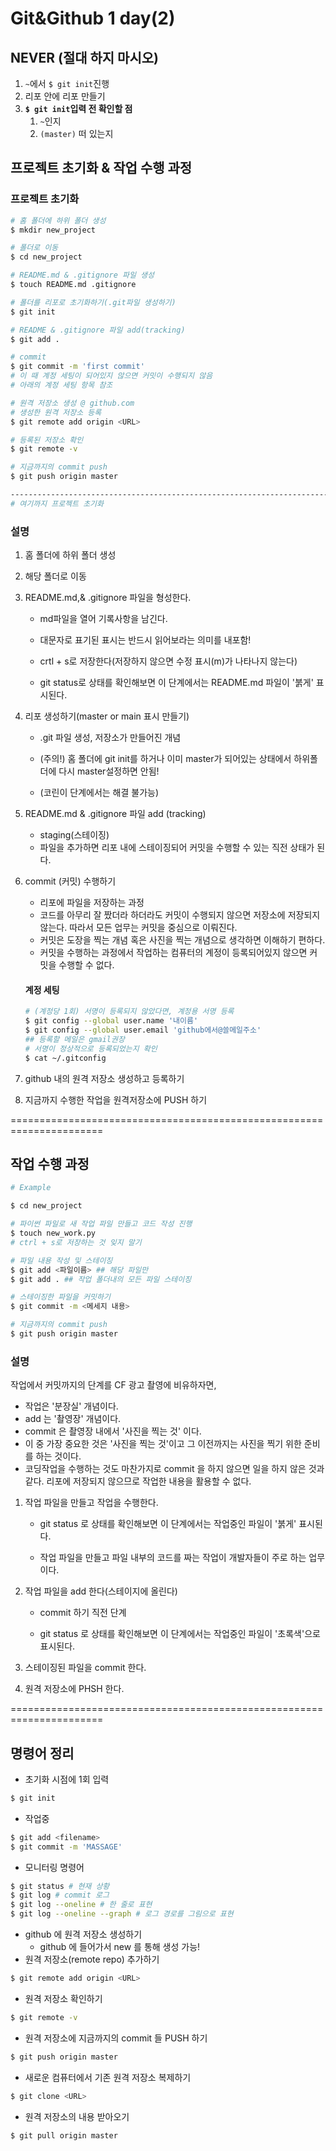 # Git&Github 1 day(2)

## NEVER (절대 하지 마시오)

1. `~`에서 `$ git init`진행
2. 리포 안에 리포 만들기
3. **`$ git init`입력 전 확인할 점**
   1. `~`인지
   2. `(master)` 떠 있는지



## 프로젝트 초기화 & 작업 수행 과정

### 프로젝트 초기화

```sh
# 홈 폴더에 하위 폴더 생성
$ mkdir new_project

# 폴더로 이동
$ cd new_project

# README.md & .gitignore 파일 생성
$ touch README.md .gitignore

# 폴더를 리포로 초기화하기(.git파일 생성하기)
$ git init

# README & .gitignore 파일 add(tracking)
$ git add . 

# commit
$ git commit -m 'first commit'
# 이 때 계정 세팅이 되어있지 않으면 커밋이 수행되지 않음
# 아래의 계정 세팅 항목 참조

# 원격 저장소 생성 @ github.com
# 생성한 원격 저장소 등록
$ git remote add origin <URL>

# 등록된 저장소 확인
$ git remote -v

# 지금까지의 commit push
$ git push origin master

-----------------------------------------------------------------------
# 여기까지 프로젝트 초기화

```

### 설명

1. 홈 폴더에 하위 폴더 생성



2. 해당 폴더로 이동



3. README.md,& .gitignore 파일을 형성한다.

   - md파일을 열어 기록사항을 남긴다.

   - 대문자로 표기된 표시는 반드시 읽어보라는 의미를 내포함!

   - crtl + s로 저장한다(저장하지 않으면 수정 표시(m)가 나타나지 않는다)

   - git status로 상태를 확인해보면 이 단계에서는 README.md 파일이 '붉게' 표시된다.



4. 리포 생성하기(master or main 표시 만들기)

   - .git 파일 생성, 저장소가 만들어진 개념
   - (주의!) 홈 폴더에 git init를 하거나 이미 master가 되어있는 상태에서 하위폴더에 다시 master설정하면 안됨!

   - (코린이 단계에서는 해결 불가능)



5. README.md & .gitignore 파일 add (tracking)

   - staging(스테이징)
   - 파일을 추가하면 리포 내에 스테이징되어 커밋을 수행할 수 있는 직전 상태가 된다. 

   

6. commit (커밋) 수행하기

   - 리포에 파일을 저장하는 과정
   - 코드를 아무리 잘 짰더라 하더라도 커밋이 수행되지 않으면 저장소에 저장되지 않는다. 따라서 모든 업무는 커밋을 중심으로 이뤄진다.
   - 커밋은 도장을 찍는 개념 혹은 사진을 찍는 개념으로 생각하면 이해하기 편하다.
   - 커밋을 수행하는 과정에서 작업하는 컴퓨터의 계정이 등록되어있지 않으면 커밋을 수행할 수 없다.

   #### 계정 세팅

   ``` sh
   # (계정당 1회) 서명이 등록되지 않았다면, 계정용 서명 등록
   $ git config --global user.name '내이름'
   $ git config --global user.email 'github에서@쓸메일주소'
   ## 등록할 메일은 gmail권장
   # 서명이 정상적으로 등록되었는지 확인
   $ cat ~/.gitconfig
   ```

   

7.  github 내의 원격 저장소 생성하고 등록하기

   

8.  지금까지 수행한 작업을 원격저장소에 PUSH 하기



======================================================================

## 작업 수행 과정



```sh
# Example

$ cd new_project

# 파이썬 파일로 새 작업 파일 만들고 코드 작성 진행
$ touch new_work.py
# ctrl + s로 저장하는 것 잊지 말기

# 파일 내용 작성 및 스테이징
$ git add <파일이름> ## 해당 파일만
$ git add . ## 작업 폴더내의 모든 파일 스테이징

# 스테이징한 파일을 커밋하기
$ git commit -m <메세지 내용>

# 지금까지의 commit push
$ git push origin master
```

### 설명

작업에서 커밋까지의 단계를 CF 광고 촬영에 비유하자면,

- 작업은 '분장실' 개념이다.
- add 는 '촬영장' 개념이다.
- commit 은 촬영장 내에서 '사진을 찍는 것' 이다.
- 이 중 가장 중요한 것은 '사진을 찍는 것'이고 그 이전까지는 사진을 찍기 위한 준비를 하는 것이다.
- 코딩작업을 수행하는 것도 마찬가지로 commit 을 하지 않으면 일을 하지 않은 것과 같다. 리포에 저장되지 않으므로 작업한 내용을 활용할 수 없다.



1. 작업 파일을 만들고 작업을 수행한다.

   - git status 로 상태를 확인해보면 이 단계에서는 작업중인 파일이 '붉게' 표시된다.

   - 작업 파일을 만들고 파일 내부의 코드를 짜는 작업이 개발자들이 주로 하는 업무이다.

     

2. 작업 파일을 add 한다(스테이지에 올린다)

   - commit 하기 직전 단계

   - git status 로 상태를 확인해보면 이 단계에서는 작업중인 파일이 '초록색'으로 표시된다.



3. 스테이징된 파일을 commit 한다.

   

4. 원격 저장소에 PHSH 한다.



======================================================================

## 명령어 정리

- 초기화 시점에 1회 입력

```sh
$ git init
```

- 작업중

```sh 
$ git add <filename>
$ git commit -m 'MASSAGE'
```

- 모니터링 명령어

```sh
$ git status # 현재 상황
$ git log # commit 로그
$ git log --oneline # 한 줄로 표현
$ git log --oneline --graph # 로그 경로를 그림으로 표현
```

- github 에 원격 저장소 생성하기
  - github 에 들어가서 new 를 통해 생성 가능!
- 원격 저장소(remote repo) 추가하기

```sh
$ git remote add origin <URL>
```

- 원격 저장소 확인하기

```sh
$ git remote -v
```

- 원격 저장소에 지금까지의 commit 들 PUSH 하기

```sh
$ git push origin master
```

- 새로운 컴퓨터에서 기존 원격 저장소 복제하기

```sh
$ git clone <URL>
```

- 원격 저장소의 내용 받아오기

```sh
$ git pull origin master
```

